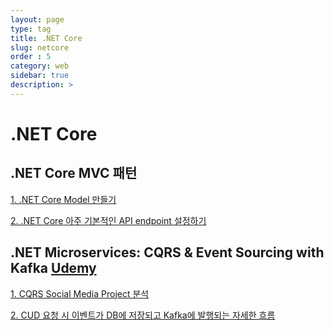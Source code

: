 ```yaml
---
layout: page
type: tag
title: .NET Core
slug: netcore
order : 5
category: web
sidebar: true
description: >
---
```


# .NET Core

## **.NET Core MVC 패턴**

 [1. .NET Core Model 만들기](https://yejip.com/web/2023-02-02-netCore_Model)

 [2. .NET Core 아주 기본적인 API endpoint 설정하기](https://yejip.com/web/2023-02-03-netCore_Controller)

## **.NET Microservices: CQRS & Event Sourcing with Kafka** [Udemy](https://www.udemy.com/share/106Pe23@SxkI_3qlTuNzuUyKG24wUSKRR1O-380c1mK9CX3658JxydP3mj2IhKtDATFiwZaOkQ==/)

[1. CQRS Social Media Project 분석](https://yejip.com/web/2023-02-04-Microservice-CQRS)

[2. CUD 요청 시 이벤트가 DB에 저장되고 Kafka에 발행되는 자세한 흐름](https://yejip.com/web/2023-02-12-Microservice-CQRS-Command)
